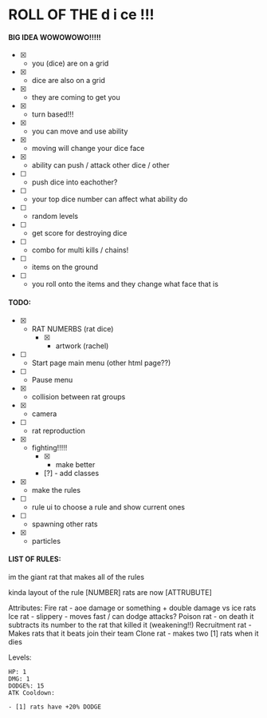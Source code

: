 # ROLL OF THE d i ce !!!

#### BIG IDEA WOWOWOWO!!!!!
- [x] - you (dice) are on a grid
- [x] - dice are also on a grid
- [x] - they are coming to get you
- [x] - turn based!!!
- [x] - you can move and use ability
- [x] - moving will change your dice face
- [x] - ability can push / attack other dice / other
- [ ] - push dice into eachother?
- [ ] - your top dice number can affect what ability do
- [ ] - random levels
- [ ] - get score for destroying dice
- [ ] - combo for multi kills / chains!
- [ ] - items on the ground
- [ ] - you roll onto the items and they change what face that is

#### TODO:

- [x] - RAT NUMERBS (rat dice)
	- [x] - artwork (rachel)

- [ ] - Start page main menu (other html page??)
- [ ] - Pause menu

- [x] - collision between rat groups
- [x] - camera
- [ ] - rat reproduction

- [x] - fighting!!!!!
	- [x] - make better
	- [?] - add classes

- [x] - make the rules
- [ ] - rule ui to choose a rule and show current ones
- [ ] - spawning other rats

- [x] - particles

#### LIST OF RULES:
im the giant rat that makes all of the rules

kinda layout of the rule
[NUMBER] rats are now [ATTRUBUTE]

Attributes:
	Fire rat - aoe damage or something + double damage vs ice rats
	Ice rat - slippery - moves fast / can dodge attacks?
	Poison rat - on death it subtracts its number to the rat that killed it (weakening!!)
	Recruitment rat - Makes rats that it beats join their team
	Clone rat - makes two [1] rats when it dies


Levels:

	HP: 1
	DMG: 1
	DODGE%: 15
	ATK Cooldown:

	- [1] rats have +20% DODGE
